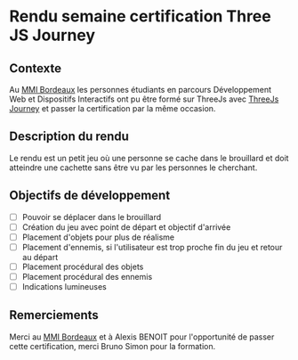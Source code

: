 # Rendu semaine certification Three JS Journey

## Contexte

Au [MMI Bordeaux](https://mmibordeaux.com) les personnes étudiants en parcours Développement Web et Dispositifs Interactifs ont pu être formé sur ThreeJs avec [ThreeJs Journey](https://threejs-journey.com/) et passer la certification par la même occasion.

## Description du rendu

Le rendu est un petit jeu où une personne se cache dans le brouillard et doit atteindre une cachette sans être vu par les personnes le cherchant.

## Objectifs de développement

- [ ] Pouvoir se déplacer dans le brouillard
- [ ] Création du jeu avec point de départ et objectif d'arrivée
- [ ] Placement d'objets pour plus de réalisme
- [ ] Placement d'ennemis, si l'utilisateur est trop proche fin du jeu et retour au départ
- [ ] Placement procédural des objets
- [ ] Placement procédural des ennemis
- [ ] Indications lumineuses

## Remerciements

Merci au [MMI Bordeaux](https://mmibordeaux.com) et à Alexis BENOIT pour l'opportunité de passer cette certification, merci Bruno Simon pour la formation.
